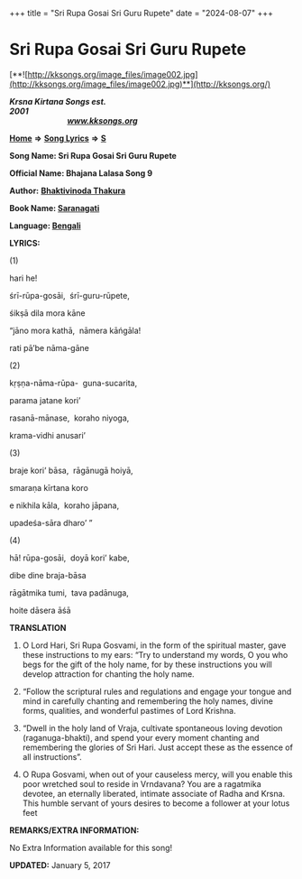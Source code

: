 +++
title = "Sri Rupa Gosai Sri Guru Rupete"
date = "2024-08-07"
+++

# Sri Rupa Gosai Sri Guru Rupete
[**![http://kksongs.org/image_files/image002.jpg](http://kksongs.org/image_files/image002.jpg)**](http://kksongs.org/)

**_Krsna Kirtana Songs est. 2001_**                                                                                                                                                 **_www.kksongs.org_**

**[Home](http://kksongs.org/)** **⇒** **[Song Lyrics](http://kksongs.org/lyrics.html)** **⇒** **[S](http://kksongs.org/songs/song_s.html)**

**Song Name: Sri Rupa Gosai Sri Guru Rupete**

**Official Name: Bhajana Lalasa Song 9**

**Author:** [**Bhaktivinoda Thakura**](http://kksongs.org/authors/list/bhaktivinoda.html)

**Book Name: [Saranagati](http://kksongs.org/authors/literature/saranagati.html)**

**Language: [Bengali](http://kksongs.org/language/list/bengali.html)**

**LYRICS:**

(1)

hari he!

śrī-rūpa-gosāi,  śrī-guru-rūpete,

śikṣā dila mora kāne

“jāno mora kathā,  nāmera kāńgāla!

rati pā’be nāma-gāne

(2)

kṛṣṇa-nāma-rūpa-  guna-sucarita,

parama jatane kori’

rasanā-mānase,  koraho niyoga,

krama-vidhi anusari’

(3)

braje kori’ bāsa,  rāgānugā hoiyā,

smaraṇa kīrtana koro

e nikhila kāla,  koraho jāpana,

upadeśa-sāra dharo’ ”

(4)

hā! rūpa-gosāi,  doyā kori’ kabe,

dibe dine braja-bāsa

rāgātmika tumi,  tava padānuga,

hoite dāsera āśā

**TRANSLATION**

1) O Lord Hari, Sri Rupa Gosvami, in the form of the spiritual master, gave these instructions to my ears: “Try to understand my words, O you who begs for the gift of the holy name, for by these instructions you will develop attraction for chanting the holy name.

2) “Follow the scriptural rules and regulations and engage your tongue and mind in carefully chanting and remembering the holy names, divine forms, qualities, and wonderful pastimes of Lord Krishna.

3) “Dwell in the holy land of Vraja, cultivate spontaneous loving devotion (raganuga-bhakti), and spend your every moment chanting and remembering the glories of Sri Hari. Just accept these as the essence of all instructions”.

4) O Rupa Gosvami, when out of your causeless mercy, will you enable this poor wretched soul to reside in Vrndavana? You are a ragatmika devotee, an eternally liberated, intimate associate of Radha and Krsna. This humble servant of yours desires to become a follower at your lotus feet

**REMARKS/EXTRA INFORMATION:**

No Extra Information available for this song!

**UPDATED:** January 5, 2017